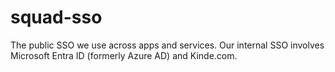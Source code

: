 # squad-sso
The public SSO we use across apps and services. Our internal SSO involves Microsoft Entra ID (formerly Azure AD) and Kinde.com.
